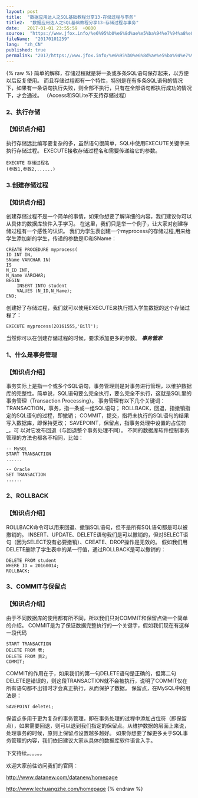 ```yaml
---
layout: post
title:  "数据应用达人之SQL基础教程分享13-存储过程与事务"
title2:  "数据应用达人之SQL基础教程分享13-存储过程与事务"
date:   2017-01-01 23:55:59  +0800
source:  "https://www.jfox.info/%e6%95%b0%e6%8d%ae%e5%ba%94%e7%94%a8%e8%be%be%e4%ba%ba%e4%b9%8bsql%e5%9f%ba%e7%a1%80%e6%95%99%e7%a8%8b%e5%88%86%e4%ba%ab13%e5%ad%98%e5%82%a8%e8%bf%87%e7%a8%8b%e4%b8%8e%e4%ba%8b%e5%8a%a1.html"
fileName:  "20170101259"
lang:  "zh_CN"
published: true
permalink: "2017/https://www.jfox.info/%e6%95%b0%e6%8d%ae%e5%ba%94%e7%94%a8%e8%be%be%e4%ba%ba%e4%b9%8bsql%e5%9f%ba%e7%a1%80%e6%95%99%e7%a8%8b%e5%88%86%e4%ba%ab13%e5%ad%98%e5%82%a8%e8%bf%87%e7%a8%8b%e4%b8%8e%e4%ba%8b%e5%8a%a1.html"
---
```

{% raw %}
简单的解释，存储过程就是将一条或多条SQL语句保存起来，以方便以后反复使用。
而且存储过程都有一个特性，特别是在有多条SQL语句的情况下，如果有一条语句执行失败，则全部不执行，只有在全部语句都执行成功的情况下，才会通过。
（Access和SQLite不支持存储过程）

### 2、执行存储

### 【知识点介绍】

执行存储远比编写要复杂的多，虽然语句很简单，SQL中使用EXECUTE关键字来执行存储过程。
EXECUTE接收存储过程名和需要传递给它的参数。

    EXECUTE 存储过程名
    (参数1,参数2,......)

### 3.创建存储过程

### 【知识点介绍】

创建存储过程不是一个简单的事情，如果你想要了解详细的内容，我们建议你可以从具体的数据库软件入手学习。
在这里，我们只是举一个例子，让大家对创建存储过程有一个感性的认识。
我们为学生表创建一个myprocess的存储过程,用来给学生添加新的学生，传递的参数是ID和SName：

    CREATE PROCEDURE myprocess(
    ID INT IN,
    SName VARCHAR IN)
    IS
    N_ID INT,
    N_Name VARCHAR;
    BEGIN
        INSERT INTO student
        VALUES (N_ID,N_Name);
    END; 

创建好了存储过程，我们就可以使用EXECUTE来执行插入学生数据的这个存储过程了：

    EXECUTE myprocess(20161555,'Bill');

当然你可以在创建存储过程的时候，要求添加更多的参数。
***事务管家***

### 1、什么是事务管理

### 【知识点介绍】

事务实际上是指一个或多个SQL语句，事务管理则是对事务进行管理，以维护数据库的完整性。简单说，SQL语句要么完全执行，要么完全不执行，这就是SQL里的事务管理（Transaction Processing）。
事务管理有以下几个关键词：
TRANSACTION，事务，指一条或一组SQL语句；
ROLLBACK，回退，指撤销指定的SQL语句的过程，即撤销；
COMMIT，提交，指将未执行的SQL语句的结果写入数据库，即保持更改；
SAVEPOINT，保留点，指事务处理中设置的占位符_，可 以对它发布回退（与回退整个事务处理不同）。
不同的数据库软件控制事务管理的方法也都各不相同，比如：

    -- MySQL
    START TRANSACTION
    ......
    
    -- Oracle
    SET TRANSACTION
    ......

### 2、ROLLBACK

### 【知识点介绍】

ROLLBACK命令可以用来回退、撤销SQL语句，但不是所有SQL语句都是可以被撤销的。
INSERT、UPDATE、DELETE语句我们是可以撤销的，但对SELECT语句（因为SELECT没有必要撤销）、CREATE、DROP操作是无效的。
假如我们用DELETE删除了学生表中的某一行值，通过ROLLBACK是可以撤销的：

    DELETE FROM student
    WHERE ID = 20160014;
    ROLLBACK; 

### 3、COMMIT与保留点

### 【知识点介绍】

由于不同数据库的使用都有所不同，所以我们只对COMMIT和保留点做一个简单的介绍。
COMMIT是为了保证数据完整执行的一个关键字，假如我们现在有这样一段代码

    START TRANSACTION
    DELETE FROM 表;
    DELETE FROM 表2;
    COMMIT;

COMMIT的作用在于，如果我们的第一句DELETE语句是正确的，但第二句DELETE是错误的，则这段TRANSACTION就不会被执行，说明了COMMIT仅在所有语句都不出错时才会真正执行，从而保护了数据。
保留点，在MySQL中的用法是：

    SAVEPOINT delete1;

保留点多用于更为复杂的事务管理，即在事务处理的过程中添加占位符（即保留点），如果需要回退，则可以退到我们指定的保留点。从维护数据的层面上来说，处理事务的时候，原则上保留点设置越多越好。
如果你想要了解更多关于SQL事务管理的内容，我们依旧建议大家从具体的数据库软件语言入手。

下文待续。。。。。。

欢迎大家前往访问我们的官网：

http://www.datanew.com/datanew/homepage

http://www.lechuangzhe.com/homepage
{% endraw %}